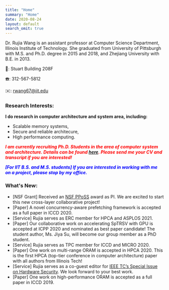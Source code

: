 ```yaml
---
title: "Home"
summary: "Home"
date: 2020-08-24
layout: default
search_omit: true
---
```


Dr. Rujia Wang is an assistant professor at Computer Science Department, Illinois Institute of Technology. She graduated from University of Pittsburgh with M.S. and Ph.D. degree in 2015 and 2018, and Zhejiang University with B.E. in 2013.

🏢: Stuart Building 208F 

☎️: 312-567-5812

✉️: rwang67@iit.edu


### Research Interests: 
**I do research in computer architecture and system area, including:**

* Scalable memory systems,
* Secure and reliable architecure,
* High performance computing.


<span style="color:red">***I am currently recruiting Ph.D. Students in the area of computer system and architecture. Details can be found [here](/students). Please send me your CV and transcript if you are interested!***</span>

<span style="color:blue">***[For IIT B.S. and M.S. students] If you are interested in working with me on a project, please stop by my office.***</span>


### What's New: 
* [NSF Grant] Received an [NSF PPoSS](https://www.nsf.gov/awardsearch/showAward?AWD_ID=2029014) award as PI. We are excited to start this new cross-layer collaborative project!
* [Paper] A novel concurrency-aware prefetching framework is accepted as a full paper in ICCD 2020.
* [Service] Rujia serves as ERC member for HPCA and ASPLOS 2021.
* [Paper] Our collaborative work on accelerating SpTRSV with GPU is accepted at ICPP 2020 and nominated as best paper candidate! The student author, Ms. Jiya Su, will become our group member as a PhD student.
* [Service] Rujia serves as TPC member for ICCD and MICRO 2020.
* [Paper] One work on multi-range ORAM is accepted in HPCA 2020. This is the first HPCA (top-tier conference in computer architecture) paper with all authors from Illinois Tech!
* [Service] Rujia serves as a co-guest editor for [IEEE TC’s Special Issue on Hardware Security](https://www.computer.org/digital-library/journals/tc/call-for-papers-special-issue-on-hardware-security). We look forward to your best work.
* [Paper] One work on high-performance ORAM is accepted as a full paper in ICCD 2019.
